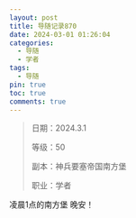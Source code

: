 ```yaml
---
layout: post
title: 导随记录870
date: 2024-03-01 01:26:04
categories:
  - 导随
  - 学者
tags:
  - 导随
pin: true
toc: true
comments: true
---
```

> 日期：2024.3.1
>
> 等级：50
>
> 副本：神兵要塞帝国南方堡
>
> 职业：学者

凌晨1点的南方堡 晚安！